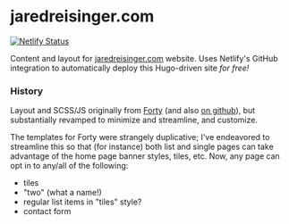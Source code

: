 # jaredreisinger.com

[![Netlify Status](https://api.netlify.com/api/v1/badges/10be7eed-7c05-49a5-bb6e-d54611383388/deploy-status)](https://app.netlify.com/sites/jaredreisinger/deploys)

Content and layout for [jaredreisinger.com](https://jaredreisinger.com) website. Uses Netlify's GitHub integration to automatically deploy this Hugo-driven site _for free!_

### History

Layout and SCSS/JS originally from [Forty](https://themes.gohugo.io/forty/) (and also [on github](https://github.com/MarcusVirg/forty)), but substantially revamped to minimize and streamline, and customize.

The templates for Forty were strangely duplicative; I've endeavored to streamline this so that (for instance) both list and single pages can take advantage of the home page banner styles, tiles, etc. Now, any page can opt in to any/all of the following:

- tiles
- "two" (what a name!)
- regular list items in "tiles" style?
- contact form
